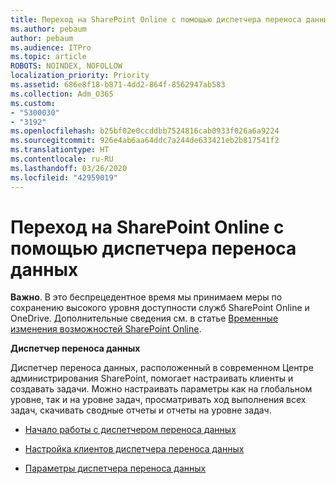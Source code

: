 ```yaml
---
title: Переход на SharePoint Online с помощью диспетчера переноса данных
ms.author: pebaum
author: pebaum
ms.audience: ITPro
ms.topic: article
ROBOTS: NOINDEX, NOFOLLOW
localization_priority: Priority
ms.assetid: 686e8f18-b871-4dd2-864f-8562947ab583
ms.collection: Adm_O365
ms.custom:
- "5300030"
- "3192"
ms.openlocfilehash: b25bf02e0ccddbb7524816cab0933f026a6a9224
ms.sourcegitcommit: 926e4ab6aa64ddc7a244de633421eb2b817541f2
ms.translationtype: HT
ms.contentlocale: ru-RU
ms.lasthandoff: 03/26/2020
ms.locfileid: "42959019"
---
```

# <a name="migrating-to-sharepoint-online-via-migration-manager"></a>Переход на SharePoint Online с помощью диспетчера переноса данных

**Важно**. В это беспрецедентное время мы принимаем меры по сохранению высокого уровня доступности служб SharePoint Online и OneDrive. Дополнительные сведения см. в статье [Временные изменения возможностей SharePoint Online](https://aka.ms/ODSPAdjustments).

**Диспетчер переноса данных**

Диспетчер переноса данных, расположенный в современном Центре администрирования SharePoint, помогает настраивать клиенты и создавать задачи. Можно настраивать параметры как на глобальном уровне, так и на уровне задач, просматривать ход выполнения всех задач, скачивать сводные отчеты и отчеты на уровне задач.

- [Начало работы с диспетчером переноса данных](https://docs.microsoft.com/sharepointmigration/mm-get-started)

- [Настройка клиентов диспетчера переноса данных](https://docs.microsoft.com/sharepointmigration/mm-setup-clients)

- [Параметры диспетчера переноса данных](https://docs.microsoft.com/sharepointmigration/mm-settings)
